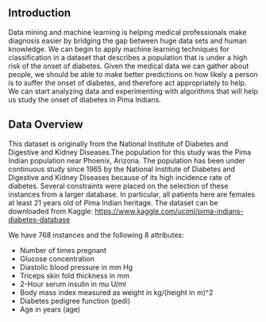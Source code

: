  ## Introduction
Data mining and machine learning is helping medical professionals make diagnosis easier by bridging the gap between huge data sets and human knowledge.
We can begin to apply machine learning techniques for classification in a dataset that describes a population that is under a high risk of the onset of diabetes.
Given the medical data we can gather about people, we should be able to make better predictions on how likely a person is to suffer the onset of diabetes,
and therefore act appropriately to help. We can start analyzing data and experimenting with algorithms that will help us study the onset of diabetes in Pima Indians.

## Data Overview
This dataset is originally from the National Institute of Diabetes and Digestive and Kidney Diseases.The population for this study was the Pima Indian population near
Phoenix, Arizona. The population has been under continuous study since 1965 by the National Institute of Diabetes and Digestive and Kidney Diseases because of its
high incidence rate of diabetes. Several constraints were placed on the selection of these instances from a larger database.
In particular, all patients here are females at least 21 years old of Pima Indian heritage.
The dataset  can be downloaded from Kaggle: https://www.kaggle.com/uciml/pima-indians-diabetes-database

We have 768 instances and the following 8 attributes:
- Number of times pregnant
- Glucose concentration
- Diastolic blood pressure in mm Hg 
- Triceps skin fold thickness in mm 
- 2-Hour serum insulin in mu U/ml 
- Body mass index measured as weight in kg/(height in m)^2 
- Diabetes pedigree function (pedi)
- Age in years (age)
